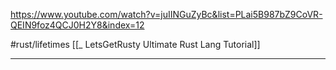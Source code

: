https://www.youtube.com/watch?v=juIINGuZyBc&list=PLai5B987bZ9CoVR-QEIN9foz4QCJ0H2Y8&index=12

#rust/lifetimes
[[_ LetsGetRusty Ultimate Rust Lang Tutorial]]

-------












